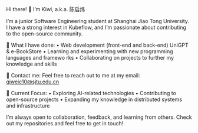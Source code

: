 Hi there! 👋 I’m Kiwi, a.k.a. 陈启炜

I’m a junior Software Engineering student at Shanghai Jiao Tong University. I have a strong interest in Kubeflow, and I’m passionate about contributing to the open-source community.

💼 What I have done:
	•	Web development (front-end and back-end) UniGPT & e-BookStore
	•	Learning and experimenting with new programming languages and framewo  rks
	•	Collaborating on projects to further my knowledge and skills

📧 Contact me:
Feel free to reach out to me at my email: qiweic10@sjtu.edu.cn

🌱 Current Focus:
	•	Exploring AI-related technologies
	•	Contributing to open-source projects
	•	Expanding my knowledge in distributed systems and infrastructure

I’m always open to collaboration, feedback, and learning from others. Check out my repositories and feel free to get in touch!
